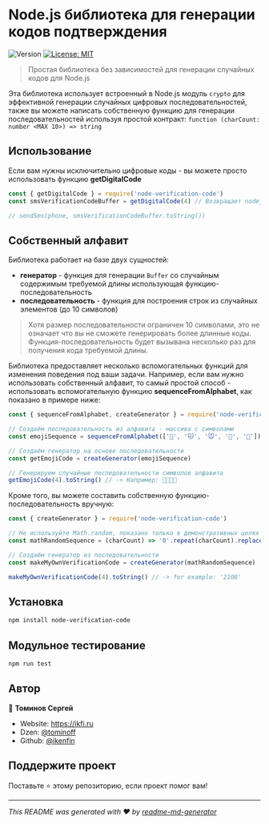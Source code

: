 # Node.js библиотека для генерации кодов подтверждения

![Version](https://img.shields.io/badge/version-1.0.0-blue.svg?cacheSeconds=2592000)
[![License: MIT](https://img.shields.io/badge/License-MIT-yellow.svg)](#)

> Простая библиотека без зависимостей для генерации случайных кодов для Node.js

Эта библиотека использует встроенный в Node.js модуль `crypto` для эффективной генерации случайных цифровых последовательностей, также вы можете написать собственную функцию для генерации последовательностей используя простой контракт: `function (charCount: number <MAX 10>) => string`

## Использование

Если вам нужны исключительно цифровые коды - вы можете просто использовать функцию **getDigitalCode**

```js
const { getDigitalCode } = require('node-verification-code')
const smsVerificationCodeBuffer = getDigitalCode(4) // Возвращает nodejs буфер, содержащий 4 случайных цифры

// sendSms(phone, smsVerificationCodeBuffer.toString())
```

## Собственный алфавит

Библиотека работает на базе двух сущностей:

* **генератор** - функция для генерации `Buffer` со случайным содержимым требуемой длины использующая функцию-последовательность
* **последовательность** - функция для построения строк из случайных элементов (до 10 символов)

> Хотя размер последовательности ограничен 10 символами, это не означает что вы не сможете генерировать более длинные коды. Функция-последовательность будет вызывана несколько раз для получения кода требуемой длины.

Библиотека предоставляет несколько вспомогательных функций для изменения поведения под ваши задачи.
Например, если вам нужно использовать собственный алфавит, то самый простой способ - использовать вспомогательную функцию **sequenceFromAlphabet**, как показано в примере ниже:

```js
const { sequenceFromAlphabet, createGenerator } = require('node-verification-code')

// Создаём последовательность из алфавита - массива с символами
const emojiSequence = sequenceFromAlphabet(['🐶', '🐱', '🐭', '🐹', '🐰'])

// Создаём генератор на основе последовательности
const getEmojiCode = createGenerator(emojiSequence)

// Генерируем случайные последовательности символов алфавита
getEmojiCode(4).toString() // -> Например: 🐹🐭🐹🐰
```

Кроме того, вы можете составить собственную функцию-последовательность вручную:

```js
const { createGenerator } = require('node-verification-code')

// Не используйте Math.random, показано только в демонстративных целях
const mathRandomSequence = (charCount) => '0'.repeat(charCount).replaceAll('0', () => Math.floor(Math.random() * 10))

// Создаём генератор из последовательности
const makeMyOwnVerificationCode = createGenerator(mathRandomSequence)

makeMyOwnVerificationCode(4).toString() // -> for example: '2108'

```

## Установка

```sh
npm install node-verification-code
```

## Модульное тестирование

```sh
npm run test
```

## Автор

👤 **Томинов Сергей**

* Website: https://ikfi.ru
* Dzen: [@tominoff](https://dzen.ru/tominoff)
* Github: [@ikenfin](https://github.com/ikenfin)

## Поддержите проект

Поставьте ⭐️ этому репозиторию, если проект помог вам!

---

_This README was generated with ❤️ by [readme-md-generator](https://github.com/kefranabg/readme-md-generator)_

